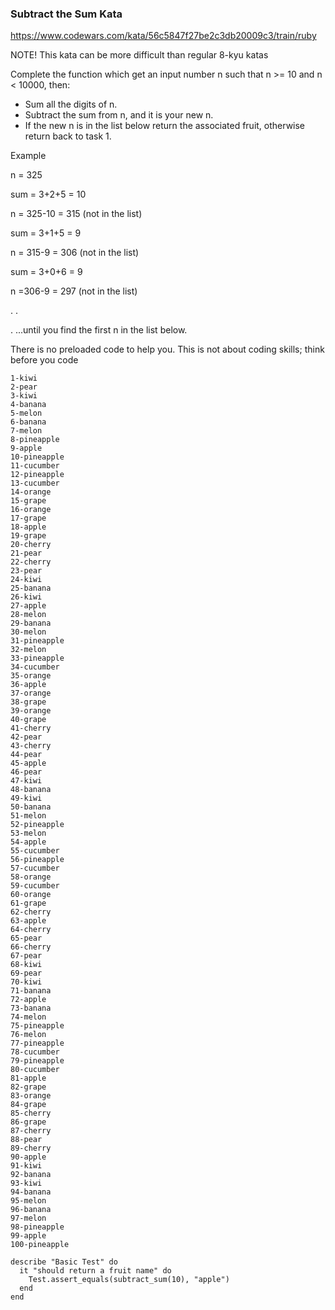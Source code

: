 ### Subtract the Sum Kata

https://www.codewars.com/kata/56c5847f27be2c3db20009c3/train/ruby

NOTE! This kata can be more difficult than regular 8-kyu katas

Complete the function which get an input number n such that n >= 10 and n < 10000, then:

- Sum all the digits of n.
- Subtract the sum from n, and it is your new n.
- If the new n is in the list below return the associated fruit, otherwise return back to task 1.


Example

n = 325

sum = 3+2+5 = 10

n = 325-10 = 315 (not in the list)

sum = 3+1+5 = 9

n = 315-9 = 306 (not in the list)

sum = 3+0+6 = 9

n =306-9 = 297 (not in the list)

. .

. ...until you find the first n in the list below.

There is no preloaded code to help you. This is not about coding skills; think before you code
```
1-kiwi
2-pear
3-kiwi
4-banana
5-melon
6-banana
7-melon
8-pineapple
9-apple
10-pineapple
11-cucumber
12-pineapple
13-cucumber
14-orange
15-grape
16-orange
17-grape
18-apple
19-grape
20-cherry
21-pear
22-cherry
23-pear
24-kiwi
25-banana
26-kiwi
27-apple
28-melon
29-banana
30-melon
31-pineapple
32-melon
33-pineapple
34-cucumber
35-orange
36-apple
37-orange
38-grape
39-orange
40-grape
41-cherry
42-pear
43-cherry
44-pear
45-apple
46-pear
47-kiwi
48-banana
49-kiwi
50-banana
51-melon
52-pineapple
53-melon
54-apple
55-cucumber
56-pineapple
57-cucumber
58-orange
59-cucumber
60-orange
61-grape
62-cherry
63-apple
64-cherry
65-pear
66-cherry
67-pear
68-kiwi
69-pear
70-kiwi
71-banana
72-apple
73-banana
74-melon
75-pineapple
76-melon
77-pineapple
78-cucumber
79-pineapple
80-cucumber
81-apple
82-grape
83-orange
84-grape
85-cherry
86-grape
87-cherry
88-pear
89-cherry
90-apple
91-kiwi
92-banana
93-kiwi
94-banana
95-melon
96-banana
97-melon
98-pineapple
99-apple
100-pineapple
```
```
describe "Basic Test" do
  it "should return a fruit name" do
    Test.assert_equals(subtract_sum(10), "apple")
  end
end
```
